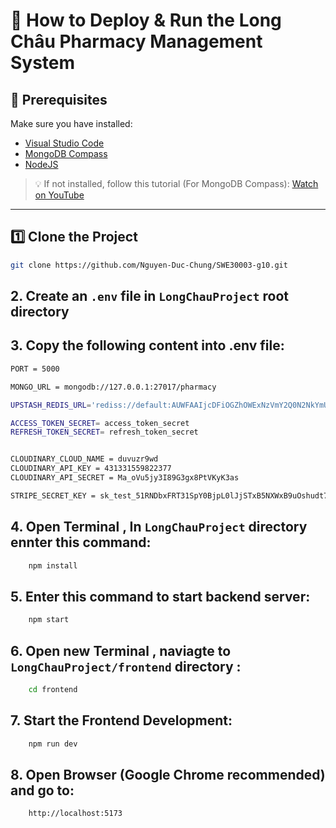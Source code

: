 # 🚀 How to Deploy & Run the **Long Châu Pharmacy Management System**

## 📌 Prerequisites
Make sure you have installed:
- [Visual Studio Code](https://code.visualstudio.com/)
- [MongoDB Compass](https://www.mongodb.com/products/tools/compass)
- [NodeJS](https://nodejs.org/en/download)

> 💡 If not installed, follow this tutorial (For MongoDB Compass): [Watch on YouTube](https://youtu.be/jvaBaxlTqU8?si=kgnqJeNO1tA5jlnd)

---

## 1️⃣ Clone the Project
```bash
git clone https://github.com/Nguyen-Duc-Chung/SWE30003-g10.git

```

## 2. Create an `.env` file in `LongChauProject` root directory

## 3. Copy the following content into  **.env** file:

```bash
PORT = 5000

MONGO_URL = mongodb://127.0.0.1:27017/pharmacy

UPSTASH_REDIS_URL='rediss://default:AUWFAAIjcDFiOGZhOWExNzVmY2Q0N2NkYmUwYzczMTBiMTA4ZWRhZHAxMA@aware-polliwog-17797.upstash.io:6379'

ACCESS_TOKEN_SECRET= access_token_secret
REFRESH_TOKEN_SECRET= refresh_token_secret


CLOUDINARY_CLOUD_NAME = duvuzr9wd
CLOUDINARY_API_KEY = 431331559822377
CLOUDINARY_API_SECRET = Ma_oVu5jy3I89G3gx8PtVKyK3as

STRIPE_SECRET_KEY = sk_test_51RNDbxFRT31SpY0BjpL0lJjSTxB5NXWxB9uOshudt7dPtAHMCcw7uq04JSAqRs9d03BHp67mltrPZ82ahqhCC3A300zlzpTy7L

```

## 4. Open Terminal , In `LongChauProject` directory ennter this command:
```bash
    npm install
```

## 5. Enter this command to start backend server:
```bash
    npm start
```

## 6. Open new Terminal , naviagte to `LongChauProject/frontend` directory :
```bash
    cd frontend
```

## 7. Start the Frontend Development:
```bash
    npm run dev
```

## 8. Open  Browser (Google Chrome recommended) and go to:
```bash
    http://localhost:5173
```